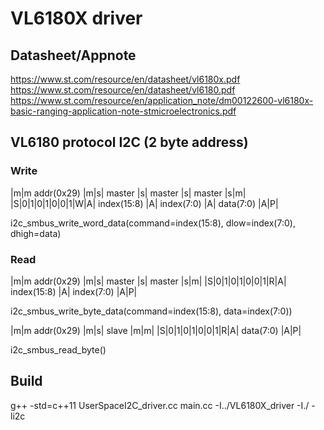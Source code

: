 # VL6180X driver

## Datasheet/Appnote
https://www.st.com/resource/en/datasheet/vl6180x.pdf
https://www.st.com/resource/en/datasheet/vl6180.pdf
https://www.st.com/resource/en/application_note/dm00122600-vl6180x-basic-ranging-application-note-stmicroelectronics.pdf

## VL6180 protocol I2C (2 byte address)

### Write
|m|m addr(0x29) |m|s| master      |s| master     |s| master    |s|m|
|S|0|1|0|1|0|0|1|W|A| index(15:8) |A| index(7:0) |A| data(7:0) |A|P|

i2c_smbus_write_word_data(command=index(15:8), dlow=index(7:0), dhigh=data)

### Read
|m|m addr(0x29) |m|s| master      |s| master     |s|m|
|S|0|1|0|1|0|0|1|R|A| index(15:8) |A| index(7:0) |A|P|

i2c_smbus_write_byte_data(command=index(15:8), data=index(7:0))

|m|m addr(0x29) |m|s| slave     |m|m|
|S|0|1|0|1|0|0|1|R|A| data(7:0) |A|P|

i2c_smbus_read_byte()

## Build

g++ -std=c++11 UserSpaceI2C_driver.cc main.cc -I../VL6180X_driver -I./ -li2c


